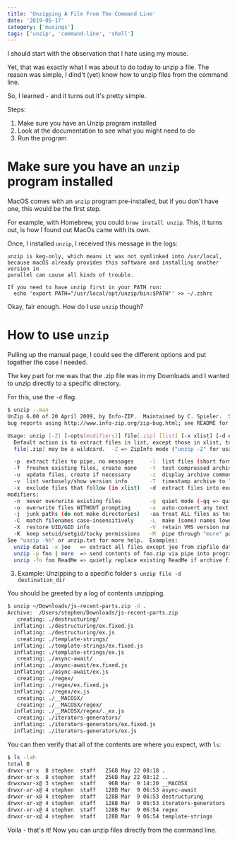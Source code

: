 ```yaml
---
title: 'Unzipping A File From The Command Line'
date: '2019-05-17'
category: ['musings']
tags: ['unzip', 'command-line', 'shell']
---
```


I should start with the observation that I hate using my mouse.

Yet, that was exactly what I was about to do today to unzip a file. The reason was simple, I dind't (yet) know how to unzip files from the command line.

So, I learned - and it turns out it's pretty simple.

Steps:

1. Make sure you have an Unzip program installed
2. Look at the documentation to see what you might need to do
3. Run the program

# Make sure you have an `unzip` program installed

MacOS comes with an `unzip` program pre-installed, but if you don't have one, this would be the first step.

For example, with Homebrew, you could `brew install unzip`. This, it turns out, is how I found out MacOs came with its own.

Once, I installed `unzip`, I received this message in the logs:

```
unzip is keg-only, which means it was not symlinked into /usr/local,
because macOS already provides this software and installing another version in
parallel can cause all kinds of trouble.

If you need to have unzip first in your PATH run:
  echo 'export PATH="/usr/local/opt/unzip/bin:$PATH"' >> ~/.zshrc
```

Okay, fair enough. How do I _use_ `unzip` though?

# How to use `unzip`

Pulling up the manual page, I could see the different options and put together the case I needed.

The key part for me was that the .zip file was in my Downloads and I wanted to unzip directly to a specific directory.

For this, use the `-d` flag.

```sh
$ unzip --man
UnZip 6.00 of 20 April 2009, by Info-ZIP.  Maintained by C. Spieler.  Send
bug reports using http://www.info-zip.org/zip-bug.html; see README for details.

Usage: unzip [-Z] [-opts[modifiers]] file[.zip] [list] [-x xlist] [-d exdir]
  Default action is to extract files in list, except those in xlist, to exdir;
  file[.zip] may be a wildcard.  -Z => ZipInfo mode ("unzip -Z" for usage).

  -p  extract files to pipe, no messages     -l  list files (short format)
  -f  freshen existing files, create none    -t  test compressed archive data
  -u  update files, create if necessary      -z  display archive comment only
  -v  list verbosely/show version info       -T  timestamp archive to latest
  -x  exclude files that follow (in xlist)   -d  extract files into exdir
modifiers:
  -n  never overwrite existing files         -q  quiet mode (-qq => quieter)
  -o  overwrite files WITHOUT prompting      -a  auto-convert any text files
  -j  junk paths (do not make directories)   -aa treat ALL files as text
  -C  match filenames case-insensitively     -L  make (some) names lowercase
  -X  restore UID/GID info                   -V  retain VMS version numbers
  -K  keep setuid/setgid/tacky permissions   -M  pipe through "more" pager
See "unzip -hh" or unzip.txt for more help.  Examples:
  unzip data1 -x joe   => extract all files except joe from zipfile data1.zip
  unzip -p foo | more  => send contents of foo.zip via pipe into program more
  unzip -fo foo ReadMe => quietly replace existing ReadMe if archive file newer
```

3. Example: Unzipping to a specific folder
   `$ unzip file -d destination_dir`

You should be greeted by a log of contents unzipping.

```sh
$ unzip ~/Downloads/js-recent-parts.zip -d .
Archive:  /Users/stephen/Downloads/js-recent-parts.zip
   creating: ./destructuring/
  inflating: ./destructuring/ex.fixed.js
  inflating: ./destructuring/ex.js
   creating: ./template-strings/
  inflating: ./template-strings/ex.fixed.js
  inflating: ./template-strings/ex.js
   creating: ./async-await/
  inflating: ./async-await/ex.fixed.js
  inflating: ./async-await/ex.js
   creating: ./regex/
  inflating: ./regex/ex.fixed.js
  inflating: ./regex/ex.js
   creating: ./__MACOSX/
   creating: ./__MACOSX/regex/
  inflating: ./__MACOSX/regex/._ex.js
   creating: ./iterators-generators/
  inflating: ./iterators-generators/ex.fixed.js
  inflating: ./iterators-generators/ex.js
```

You can then verify that all of the contents are where you expect, with `ls`:

```sh
$ ls -lah
total 0
drwxr-xr-x  8 stephen  staff   256B May 22 08:18 .
drwxr-xr-x  8 stephen  staff   256B May 22 08:12 ..
drwxrwxr-x@ 3 stephen  staff    96B Mar  9 14:20 __MACOSX
drwxr-xr-x@ 4 stephen  staff   128B Mar  9 06:53 async-await
drwxr-xr-x@ 4 stephen  staff   128B Mar  9 06:53 destructuring
drwxr-xr-x@ 4 stephen  staff   128B Mar  9 06:53 iterators-generators
drwxr-xr-x@ 4 stephen  staff   128B Mar  9 06:54 regex
drwxr-xr-x@ 4 stephen  staff   128B Mar  9 06:54 template-strings
```

Voila - that's it! Now you can unzip files directly from the command line.
